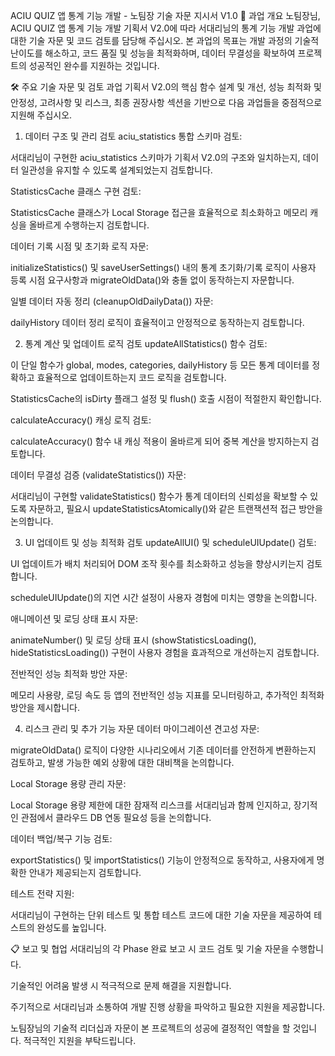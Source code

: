 ACIU QUIZ 앱 통계 기능 개발 - 노팀장 기술 자문 지시서 V1.0
🎯 과업 개요
노팀장님, ACIU QUIZ 앱 통계 기능 개발 기획서 V2.0에 따라 서대리님의 통계 기능 개발 과업에 대한 기술 자문 및 코드 검토를 담당해 주십시오. 본 과업의 목표는 개발 과정의 기술적 난이도를 해소하고, 코드 품질 및 성능을 최적화하며, 데이터 무결성을 확보하여 프로젝트의 성공적인 완수를 지원하는 것입니다.

🛠️ 주요 기술 자문 및 검토 과업
기획서 V2.0의 핵심 함수 설계 및 개선, 성능 최적화 및 안정성, 고려사항 및 리스크, 최종 권장사항 섹션을 기반으로 다음 과업들을 중점적으로 지원해 주십시오.

1. 데이터 구조 및 관리 검토
aciu_statistics 통합 스키마 검토:

서대리님이 구현한 aciu_statistics 스키마가 기획서 V2.0의 구조와 일치하는지, 데이터 일관성을 유지할 수 있도록 설계되었는지 검토합니다.

StatisticsCache 클래스 구현 검토:

StatisticsCache 클래스가 Local Storage 접근을 효율적으로 최소화하고 메모리 캐싱을 올바르게 수행하는지 검토합니다.

데이터 기록 시점 및 초기화 로직 자문:

initializeStatistics() 및 saveUserSettings() 내의 통계 초기화/기록 로직이 사용자 등록 시점 요구사항과 migrateOldData()와 충돌 없이 동작하는지 자문합니다.

일별 데이터 자동 정리 (cleanupOldDailyData()) 자문:

dailyHistory 데이터 정리 로직이 효율적이고 안정적으로 동작하는지 검토합니다.

2. 통계 계산 및 업데이트 로직 검토
updateAllStatistics() 함수 검토:

이 단일 함수가 global, modes, categories, dailyHistory 등 모든 통계 데이터를 정확하고 효율적으로 업데이트하는지 코드 로직을 검토합니다.

StatisticsCache의 isDirty 플래그 설정 및 flush() 호출 시점이 적절한지 확인합니다.

calculateAccuracy() 캐싱 로직 검토:

calculateAccuracy() 함수 내 캐싱 적용이 올바르게 되어 중복 계산을 방지하는지 검토합니다.

데이터 무결성 검증 (validateStatistics()) 자문:

서대리님이 구현할 validateStatistics() 함수가 통계 데이터의 신뢰성을 확보할 수 있도록 자문하고, 필요시 updateStatisticsAtomically()와 같은 트랜잭션적 접근 방안을 논의합니다.

3. UI 업데이트 및 성능 최적화 검토
updateAllUI() 및 scheduleUIUpdate() 검토:

UI 업데이트가 배치 처리되어 DOM 조작 횟수를 최소화하고 성능을 향상시키는지 검토합니다.

scheduleUIUpdate()의 지연 시간 설정이 사용자 경험에 미치는 영향을 논의합니다.

애니메이션 및 로딩 상태 표시 자문:

animateNumber() 및 로딩 상태 표시 (showStatisticsLoading(), hideStatisticsLoading()) 구현이 사용자 경험을 효과적으로 개선하는지 검토합니다.

전반적인 성능 최적화 방안 자문:

메모리 사용량, 로딩 속도 등 앱의 전반적인 성능 지표를 모니터링하고, 추가적인 최적화 방안을 제시합니다.

4. 리스크 관리 및 추가 기능 자문
데이터 마이그레이션 견고성 자문:

migrateOldData() 로직이 다양한 시나리오에서 기존 데이터를 안전하게 변환하는지 검토하고, 발생 가능한 예외 상황에 대한 대비책을 논의합니다.

Local Storage 용량 관리 자문:

Local Storage 용량 제한에 대한 잠재적 리스크를 서대리님과 함께 인지하고, 장기적인 관점에서 클라우드 DB 연동 필요성 등을 논의합니다.

데이터 백업/복구 기능 검토:

exportStatistics() 및 importStatistics() 기능이 안정적으로 동작하고, 사용자에게 명확한 안내가 제공되는지 검토합니다.

테스트 전략 지원:

서대리님이 구현하는 단위 테스트 및 통합 테스트 코드에 대한 기술 자문을 제공하여 테스트의 완성도를 높입니다.

📋 보고 및 협업
서대리님의 각 Phase 완료 보고 시 코드 검토 및 기술 자문을 수행합니다.

기술적인 어려움 발생 시 적극적으로 문제 해결을 지원합니다.

주기적으로 서대리님과 소통하여 개발 진행 상황을 파악하고 필요한 지원을 제공합니다.

노팀장님의 기술적 리더십과 자문이 본 프로젝트의 성공에 결정적인 역할을 할 것입니다. 적극적인 지원을 부탁드립니다.